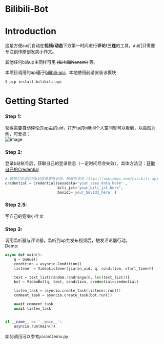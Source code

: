 # Bilibili-Bot
# Introduction
这是方便au们自动在**视频/动态**下方第一时间进行**评论/三连**的工具，au们只需要专注创作原创发病小作文。  

其他任何b站up主同样可用 ~~(如七海Nanami)~~ 等。

本项目调用的api基于[bilibili-api](https://github.com/MoyuScript/bilibili-api)，本地使用前请安装该模块
```
$ pip install bilibili-api
```

# Getting Started
### Step 1:   
获得需要自动评论的up主的uid，打开ta的bilibili个人空间就可以看到，以嘉然为例，可爱捏：  
![image](https://user-images.githubusercontent.com/45989625/128217076-6c1f6f52-ad6d-4f09-8820-9ae1b4a1ad12.png)

### Step 2:
登录b站账号后，获取自己的登录信息（一定时间后会失效），具体方法见：[获取自己的Credential](https://www.moyu.moe/bilibili-api/#/get-credential)  
```python
# 替换为你自己的b站登录事务记录，获取方法见 https://www.moyu.moe/bilibili-api/#/get-credential
credential = Credential(sessdata="your_sess_data_here" ,
                        bili_jct="your_bili_jct_here",
                        buvid3='your_buvid3_here' )
```

### Step 2.5:
写自己的犯病小作文

### Step 3:
调用监听器与评论器，监听到up主发布视频后，触发评论器行动。  
Demo:
```python
async def main():
    q = Queue()
    condition = asyncio.Condition()
    listener = VideoListener(jiaran_uid, q, condition, start_time=0)

    text = text_list[random.randrange(0, len(text_list))]
    bot = VideoBot(q, text, condition, credential=credential)

    listen_task = asyncio.create_task(listener.run())
    comment_task = asyncio.create_task(bot.run())

    await comment_task
    await listen_task


if __name__ == '__main__':
    asyncio.run(main())
```

如何调用可以参考jiaranDemo.py
